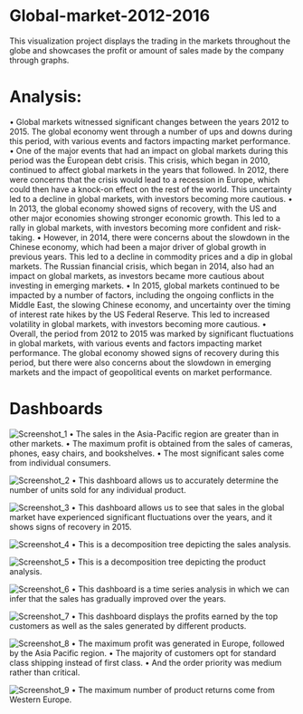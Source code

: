 # Global-market-2012-2016
This visualization project displays the trading in the markets throughout the globe and showcases the profit or amount of sales made by the company through graphs.

# Analysis:
•	Global markets witnessed significant changes between the years 2012 to 2015. The global economy went through a number of ups and downs during this period, with various events and factors impacting market performance.
•	One of the major events that had an impact on global markets during this period was the European debt crisis. This crisis, which began in 2010, continued to affect global markets in the years that followed. In 2012, there were concerns that the crisis would lead to a recession in Europe, which could then have a knock-on effect on the rest of the world. This uncertainty led to a decline in global markets, with investors becoming more cautious.
•	In 2013, the global economy showed signs of recovery, with the US and other major economies showing stronger economic growth. This led to a rally in global markets, with investors becoming more confident and risk-taking.
•	However, in 2014, there were concerns about the slowdown in the Chinese economy, which had been a major driver of global growth in previous years. This led to a decline in commodity prices and a dip in global markets. The Russian financial crisis, which began in 2014, also had an impact on global markets, as investors became more cautious about investing in emerging markets.
•	In 2015, global markets continued to be impacted by a number of factors, including the ongoing conflicts in the Middle East, the slowing Chinese economy, and uncertainty over the timing of interest rate hikes by the US Federal Reserve. This led to increased volatility in global markets, with investors becoming more cautious.
•	Overall, the period from 2012 to 2015 was marked by significant fluctuations in global markets, with various events and factors impacting market performance. The global economy showed signs of recovery during this period, but there were also concerns about the slowdown in emerging markets and the impact of geopolitical events on market performance.

# Dashboards
![Screenshot_1](https://user-images.githubusercontent.com/106678356/233542436-d7699dcf-2068-4a71-8d89-477e02788d19.png)
•	The sales in the Asia-Pacific region are greater than in other markets.
•	The maximum profit is obtained from the sales of cameras, phones, easy chairs, and bookshelves.
•	The most significant sales come from individual consumers.

![Screenshot_2](https://user-images.githubusercontent.com/106678356/233542438-f1c7c8e4-5a77-400a-83c3-41e3ae109d09.png)
• This dashboard allows us to accurately determine the number of units sold for any individual product.

![Screenshot_3](https://user-images.githubusercontent.com/106678356/233542444-c4d25029-6c4e-4539-b086-37d0aed11caf.png)
•	This dashboard allows us to see that sales in the global market have experienced significant fluctuations over the years, and it shows signs of recovery in 2015.

![Screenshot_4](https://user-images.githubusercontent.com/106678356/233542450-faef4f1c-eec6-4deb-ba71-79c5e2c76609.png)
•	This is a decomposition tree depicting the sales analysis.

![Screenshot_5](https://user-images.githubusercontent.com/106678356/233542452-a8b10006-2c9f-4e6d-83ab-66790716b622.png)
•	This is a decomposition tree depicting the product analysis.

![Screenshot_6](https://user-images.githubusercontent.com/106678356/233542454-d4673190-f45c-48e9-a710-5d69794cdb32.png)
•	This dashboard is a time series analysis in which we can infer that the sales has gradually improved over the years.

![Screenshot_7](https://user-images.githubusercontent.com/106678356/233542414-69c7196c-e7f9-4b6f-8a19-7264d9af4bfb.png)
•	This dashboard displays the profits earned by the top customers as well as the sales generated by different products.

![Screenshot_8](https://user-images.githubusercontent.com/106678356/233542425-7126f425-e04f-49a0-985d-6757b5686e5e.png)
• The maximum profit was generated in Europe, followed by the Asia Pacific region.
•	The majority of customers opt for standard class shipping instead of first class.
•	And the order priority was medium rather than critical.

![Screenshot_9](https://user-images.githubusercontent.com/106678356/233542429-29de5889-5730-4d77-9cd7-8b0bf622d6cd.png)
•	The maximum number of product returns come from Western Europe.
